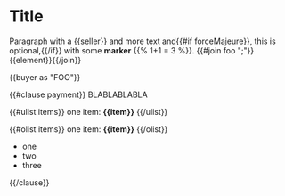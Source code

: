 # Title

Paragraph with a {{seller}} and more text and{{#if forceMajeure}}, this is optional,{{/if}} with some **marker** {{% 1+1 = 3 %}}. {{#join foo ";"}}{{element}}{{/join}}

{{buyer as "FOO"}}

{{#clause payment}}
BLABLABLABLA


{{#ulist items}}
one item: **{{item}}**
{{/ulist}}

{{#olist items}}
one item: **{{item}}**
{{/olist}}

- one
- two
- three

{{/clause}}
